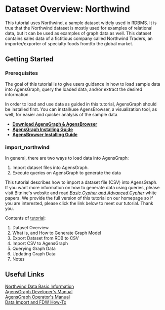 # Dataset Overview: Northwind                            
This tutorial uses Northwind, a sample dataset widely used in RDBMS. It is true that the Northwind dataset is mostly used for examples of relational data, but it can be used as examples of graph data as well. This dataset contains sales data of a fictitious company called Northwind Traders, an importer/exporter of specialty foods from/to the global market. 

## Getting Started                                                 
### Prerequisites                   

The goal of this tutorial is to give users guidance in how to load sample data into AgensGraph, query the loaded data, and/or extract the desired information.

In order to load and use data as guided in this tutorial, AgensGraph should be installed first. You can install/use AgensBrowser, a visualization tool, as well, for easier and quicker analysis of the sample data. 

- [**Download AgensGraph & AgensBrowser**](http://bitnine.net/downloads/)
- [**AgensGraph Installing Guide**](http://bitnine.net/tutorial/agensGraph-install-instruction-eng.pdf)
- [**AgensBrowser Installing Guide**](http://bitnine.net/tutorial/agensBrowser-install-instruction-eng.pdf)

### import_northwind                                   

In general, there are two ways to load data into AgensGraph:

1. Import dataset files into AgensGraph. 
2. Execute queries on AgensGraph to generate the data
 
This tutorial describes how to import a dataset file (CSV) into AgensGraph. If you want more information on how to generate data using queries, please visit Bitnine's website and read [*Basic Cypher and Advanced Cypher*](http://bitnine.net/learn/) white papers. We provide the full version of this tutorial on our homepage so if you are interested, please click the link below to meet our tutorial. Thank you.

Contents of [tutorial](http://bitnine.net/tutorial/english-tutorial.html):

1. Dataset Overview
2. What is, and How to Generate Graph Model
3. Export Dataset from RDB to CSV
4. Import CSV to AgensGraph
5. Querying Graph Data
6. Updating Graph Data
7. Notes

## Useful Links
[Northwind Data Basic Information](http://www.wilsonmar.com/northwind.htm)                                                     
[AgensGraph Developer's Manual](http://bitnine.net/documentations/developer-manual-ko.html)                                             
[AgensGraph Operator's Manual](http://bitnine.net/documentations/operation-manual-ko.html)                           
[Data Import and FDW How-To](http://bitnine.net/documentations/quick-guide-1-3.html#graph-data-import)               
